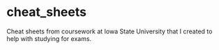 # cheat_sheets

Cheat sheets from coursework at Iowa State University that I created to help with studying for exams.
